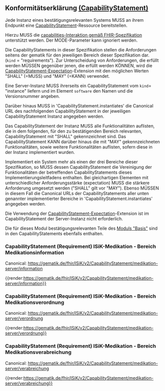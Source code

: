 ## Konformitätserklärung [(CapabilityStatement)](http://hl7.org/fhir/capabilitystatement.html)

Jede Instanz eines bestätigungsrelevanten Systems MUSS an ihrem Endpunkt eine [CapabilityStatement](http://hl7.org/fhir/capabilitystatement.html)-Ressource bereitstellen.

Hierzu MUSS die [capabilities-Interaktion gemäß FHIR-Spezifikation](http://hl7.org/fhir/http.html#capabilities) unterstützt werden.
Der MODE-Parameter kann ignoriert werden.

Die CapabilityStatements in dieser Spezifikation stellen die Anforderungen seitens der gematik für den jeweiligen Bereich dieser Spezifikation dar. (`kind` = "requirements"). Zur Unterscheidung von Anforderungen, die erfüllt werden MÜSSEN gegenüber jenen, die erfüllt werden KÖNNEN, wird die [CapabilityStatement-Expectation](http://hl7.org/fhir/extension-capabilitystatement-expectation.html)-Extension mit den möglichen Werten "SHALL" (=MUSS) und "MAY" (=KANN) verwendet.

Eine Server-Instanz MUSS ihrerseits ein CapabilityStatement vom `kind`= "instance" liefern und im Element `software` den Namen und die Versionsnummer angeben.

Darüber hinaus MUSS in 'CapabilityStatement.instantiates' die Canonical URL des nachfolgenden CapabilityStatement in der jeweiligen CapabilityStatement Instanz angegeben werden.

Das CapabilityStatement der Instanz MUSS alle Funktionalitäten auflisten, die in dem folgenden, für den zu bestätigenden Bereich relevanten, CapabilityStatement mit "SHALL" gekennzeichnet sind. Das CapabilityStatement KANN darüber hinaus die mit "MAY" gekennzeichneten Funktionalitäten, sowie weitere Funktionalitäten auflisten, sofern diese in der Instanz implementiert wurden.

Implementiert ein System mehr als einen der drei Bereiche dieser Spezifikation, so MUSS dessen CapabilityStatement die Vereinigung der Funktionalitäten der betreffenden CapabilityStatements dieses Implementierungsleitfadens enthalten. Bei gleichartigen Elementen mit unterschiedlicher Anforderungsstärke (expectation) MUSS die stärkere Anforderung umgesetzt werden ("SHALL" gilt vor "MAY"). Ebenso MÜSSEN in diesem Fall die Canonical URLs der CapabilityStatements aller unten genannter implementierter Bereiche in 'CapabilityStatement.instantiates' angegeben werden.

Die Verwendung der [CapabilityStatement-Expectation](http://hl7.org/fhir/extension-capabilitystatement-expectation.html)-Extension ist im CapabilityStatement der Server-Instanz nicht erforderlich.

Die für dieses Modul bestätigungsrelevanten Teile des [Moduls "Basis"](https://simplifier.net/guide/implementierungsleitfadenisik-basismodul/ImplementationGuide-markdown-Einfuehrung?version=current) sind in den CapabilityStatements ebenfalls enthalten.


### CapabilityStatement (Requirement) ISiK-Medikation - Bereich Medikationsinformation

Canonical: https://gematik.de/fhir/ISiK/v2/CapabilityStatement/medikation-server/information

{{render:https://gematik.de/fhir/ISiK/v2/CapabilityStatement/medikation-server/information}}

### CapabilityStatement (Requirement) ISiK-Medikation - Bereich Medikationsverordnung

Canonical: https://gematik.de/fhir/ISiK/v2/CapabilityStatement/medikation-server/verordnung

{{render:https://gematik.de/fhir/ISiK/v2/CapabilityStatement/medikation-server/verordnung}}

### CapabilityStatement (Requirement) ISiK-Medikation - Bereich Medikationsverabreichung

Canonical: https://gematik.de/fhir/ISiK/v2/CapabilityStatement/medikation-server/verabreichung

{{render:https://gematik.de/fhir/ISiK/v2/CapabilityStatement/medikation-server/verabreichung}}
